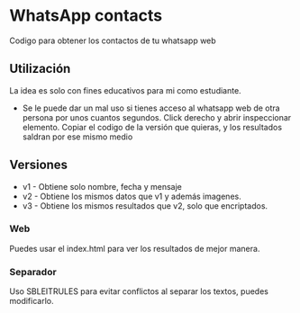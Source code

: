 # WhatsApp contacts
Codigo para obtener los contactos de tu whatsapp web
## Utilización
La idea es solo con fines educativos para mi como estudiante.
- Se le puede dar un mal uso si tienes acceso al whatsapp web de otra persona por unos cuantos segundos.
Click derecho y abrir inspeccionar elemento.
Copiar el codigo de la versión que quieras, y los resultados saldran por ese mismo medio

## Versiones
- v1 - Obtiene solo nombre, fecha y mensaje
- v2 - Obtiene los mismos datos que v1 y además imagenes.
- v3 - Obtiene los mismos resultados que v2, solo que encriptados.

### Web
Puedes usar el index.html para ver los resultados de mejor manera.
### Separador
Uso SBLEITRULES para evitar conflictos al separar los textos, puedes modificarlo.